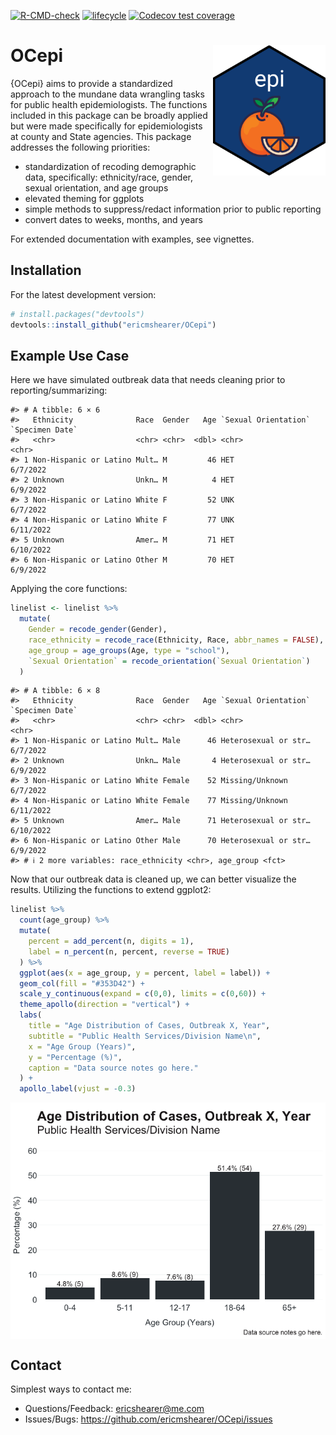 
<!-- badges: start -->

[![R-CMD-check](https://github.com/ericmshearer/OCepi/actions/workflows/R-CMD-check.yaml/badge.svg)](https://github.com/ericmshearer/OCepi/actions/workflows/R-CMD-check.yaml)
[![lifecycle](https://img.shields.io/badge/lifecycle-experimental-brightgreen.svg)](https://lifecycle.r-lib.org/articles/stages.html#experimental)
[![Codecov test
coverage](https://codecov.io/gh/ericmshearer/OCepi/branch/main/graph/badge.svg)](https://app.codecov.io/gh/ericmshearer/OCepi?branch=main)

<!-- badges: end -->

# OCepi <img src="man/figures/hex_sticker.png" align="right" width="180"/>

{OCepi} aims to provide a standardized approach to the mundane data
wrangling tasks for public health epidemiologists. The functions
included in this package can be broadly applied but were made
specifically for epidemiologists at county and State agencies. This
package addresses the following priorities:

- standardization of recoding demographic data, specifically:
  ethnicity/race, gender, sexual orientation, and age groups
- elevated theming for ggplots
- simple methods to suppress/redact information prior to public
  reporting
- convert dates to weeks, months, and years

For extended documentation with examples, see vignettes.

## Installation

For the latest development version:

``` r
# install.packages("devtools")
devtools::install_github("ericmshearer/OCepi")
```

## Example Use Case

Here we have simulated outbreak data that needs cleaning prior to
reporting/summarizing:

    #> # A tibble: 6 × 6
    #>   Ethnicity              Race  Gender   Age `Sexual Orientation` `Specimen Date`
    #>   <chr>                  <chr> <chr>  <dbl> <chr>                <chr>          
    #> 1 Non-Hispanic or Latino Mult… M         46 HET                  6/7/2022       
    #> 2 Unknown                Unkn… M          4 HET                  6/9/2022       
    #> 3 Non-Hispanic or Latino White F         52 UNK                  6/7/2022       
    #> 4 Non-Hispanic or Latino White F         77 UNK                  6/11/2022      
    #> 5 Unknown                Amer… M         71 HET                  6/10/2022      
    #> 6 Non-Hispanic or Latino Other M         70 HET                  6/9/2022

Applying the core functions:

``` r
linelist <- linelist %>%
  mutate(
    Gender = recode_gender(Gender),
    race_ethnicity = recode_race(Ethnicity, Race, abbr_names = FALSE),
    age_group = age_groups(Age, type = "school"),
    `Sexual Orientation` = recode_orientation(`Sexual Orientation`)
  )
```

    #> # A tibble: 6 × 8
    #>   Ethnicity              Race  Gender   Age `Sexual Orientation` `Specimen Date`
    #>   <chr>                  <chr> <chr>  <dbl> <chr>                <chr>          
    #> 1 Non-Hispanic or Latino Mult… Male      46 Heterosexual or str… 6/7/2022       
    #> 2 Unknown                Unkn… Male       4 Heterosexual or str… 6/9/2022       
    #> 3 Non-Hispanic or Latino White Female    52 Missing/Unknown      6/7/2022       
    #> 4 Non-Hispanic or Latino White Female    77 Missing/Unknown      6/11/2022      
    #> 5 Unknown                Amer… Male      71 Heterosexual or str… 6/10/2022      
    #> 6 Non-Hispanic or Latino Other Male      70 Heterosexual or str… 6/9/2022       
    #> # ℹ 2 more variables: race_ethnicity <chr>, age_group <fct>

Now that our outbreak data is cleaned up, we can better visualize the
results. Utilizing the functions to extend ggplot2:

``` r
linelist %>%
  count(age_group) %>%
  mutate(
    percent = add_percent(n, digits = 1),
    label = n_percent(n, percent, reverse = TRUE)
  ) %>%
  ggplot(aes(x = age_group, y = percent, label = label)) +
  geom_col(fill = "#353D42") +
  scale_y_continuous(expand = c(0,0), limits = c(0,60)) +
  theme_apollo(direction = "vertical") +
  labs(
    title = "Age Distribution of Cases, Outbreak X, Year",
    subtitle = "Public Health Services/Division Name\n",
    x = "Age Group (Years)",
    y = "Percentage (%)",
    caption = "Data source notes go here."
  ) +
  apollo_label(vjust = -0.3)
```

<img src="man/figures/README-plot-1.png" style="display: block; margin: auto;" />

## Contact

Simplest ways to contact me:

- Questions/Feedback: <ericshearer@me.com>
- Issues/Bugs: <https://github.com/ericmshearer/OCepi/issues>
